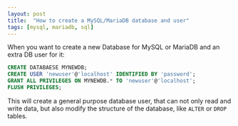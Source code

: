 ```yaml
---
layout: post
title:  "How to create a MySQL/MariaDB database and user"
tags: [mysql, mariadb, sql]
---
```


When you want to create a new Database for MySQL or MariaDB and an extra DB user for it:

```sql
CREATE DATABAESE MYNEWDB;
CREATE USER 'newuser'@'localhost' IDENTIFIED BY 'password';
GRANT ALL PRIVILEGES ON MYNEWDB.* TO 'newuser'@'localhost';
FLUSH PRIVILEGES;
```

This will create a general purpose database user, that can not only read and write data,
but also modify the structure of the database, like `ALTER` or `DROP` tables.
